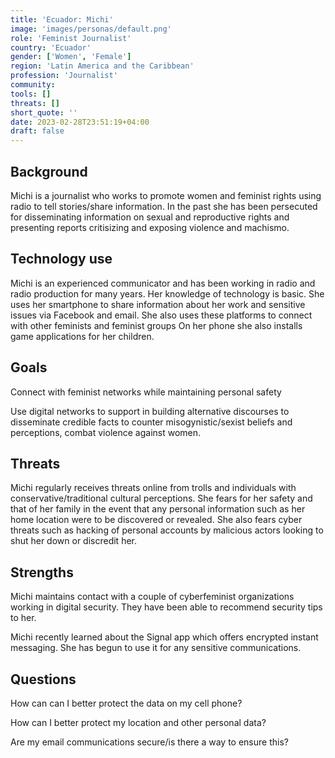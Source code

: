 ```yaml
---
title: 'Ecuador: Michi'
image: 'images/personas/default.png'
role: 'Feminist Journalist'
country: 'Ecuador'
gender: ['Women', 'Female']
region: 'Latin America and the Caribbean'
profession: 'Journalist'
community:
tools: []
threats: []
short_quote: ''
date: 2023-02-28T23:51:19+04:00
draft: false
---
```


## Background

Michi is a journalist who works to promote women and feminist rights using
radio to tell stories/share information. In the past she has been persecuted
for disseminating information on sexual and reproductive rights and presenting
reports critisizing and exposing violence and machismo.


## Technology use

Michi is an experienced communicator and has been working in radio and radio
production for many years. Her knowledge of technology is basic. She uses her
smartphone to share information about her work and sensitive issues via
Facebook and email. She also uses these platforms to connect with other
feminists and feminist groups On her phone she also installs game applications
for her children.


## Goals

Connect with feminist networks while maintaining personal safety

Use digital networks to support in building alternative discourses to
disseminate credible facts to counter misogynistic/sexist beliefs and
perceptions, combat violence against women.


## Threats

Michi regularly receives threats online from trolls and individuals with
conservative/traditional cultural perceptions. She fears for her safety and
that of her family in the event that any personal information such as her home
location were to be discovered or revealed. She also fears cyber threats such
as hacking of personal accounts by malicious actors looking to shut her down or
discredit her.


## Strengths

Michi maintains contact with a couple of cyberfeminist organizations working in
digital security. They have been able to recommend security tips to her.

Michi recently learned about the Signal app which offers encrypted instant
messaging. She has begun to use it for any sensitive communications.


## Questions

How can can I better protect the data on my cell phone?

How can I better protect my location and other personal data?

Are my email communications secure/is there a way to ensure this?
